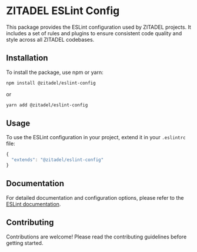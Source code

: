 # ZITADEL ESLint Config

This package provides the ESLint configuration used by ZITADEL projects. It includes a set of rules and plugins to ensure consistent code quality and style across all ZITADEL codebases.

## Installation

To install the package, use npm or yarn:

```sh
npm install @zitadel/eslint-config
```

or

```sh
yarn add @zitadel/eslint-config
```

## Usage

To use the ESLint configuration in your project, extend it in your `.eslintrc` file:

```js
{
  "extends": "@zitadel/eslint-config"
}
```

## Documentation

For detailed documentation and configuration options, please refer to the [ESLint documentation](https://eslint.org/docs/user-guide/configuring).

## Contributing

Contributions are welcome! Please read the contributing guidelines before getting started.
